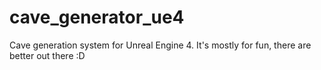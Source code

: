 # cave_generator_ue4
Cave generation system for Unreal Engine 4. It's mostly for fun, there are better out there :D
